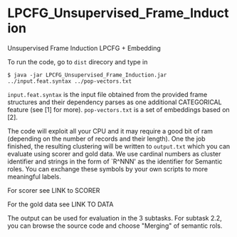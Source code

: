 # LPCFG_Unsupervised_Frame_Induction

Unsupervised Frame Induction LPCFG + Embedding

To run the code, go to ```dist``` direcory and type in 

```$ java -jar LPCFG_Unsupervised_Frame_Induction.jar ../input.feat.syntax ../pop-vectors.txt```

`input.feat.syntax` is the input file obtained from the provided frame structures and their dependency parses as one additional CATEGORICAL feature (see [1] for more). `pop-vectors.txt` is a set of embeddings based on [2].

The code will exploit all your CPU and it may require a good bit of ram (depending on the number of records and their length).
One the job finished, the resulting clustering will be written to `output.txt` which you can evaluate using scorer and gold data. We use cardinal numbers as cluster identifier and strings in the form of `R^NNN' as the identifier for Semantic roles. You can exchange these symbols by your own scripts to more meaningful labels.


For scorer see LINK to SCORER

For the gold data see LINK TO DATA

The output can be used for evaluation in the 3 subtasks. For subtask 2.2, you can browse the source code and choose "Merging" of semantic rols. 


